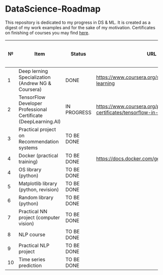 # DataScience-Roadmap
This repository is dedicated to my progress in DS & ML. It is created as a digest of my work examples and for the sake of my motivation. Certificates on finishing of courses you may find <a href="https://github.com/hipufka/DataScience-Roadmap/tree/main/Certificates">here</a>.

№ |Item                                   |Status      |URL    | Date of finish (actual or planned)
--|---------------------------------------|------------|-------|---------------
1 |Deep lerning Specialization (Andrew NG & Coursera)  |DONE|https://www.coursera.org/specializations/deep-learning |16.12.2021
2 |TensorFlow Developer Professional Certificate (DeepLearning.AI)      |IN PROGRESS|https://www.coursera.org/professional-certificates/tensorflow-in-practice |20.02.2022
3 |Practical project on Recommendation systems                 |TO BE DONE|
4 |Docker (practical training)                 |TO BE DONE|https://docs.docker.com/get-started/overview/
4 |OS library (python)                          |TO BE DONE|
5 |Matplotlib library (python, revision)           |TO BE DONE|
6 |Random library (python)                    |TO BE DONE|
7 |Practical NN project (computer vision) |TO BE DONE|
8 |NLP course                             |TO BE DONE|
9 |Practical NLP project                  |TO BE DONE|
10|Time series prediction                 |TO BE DONE|

